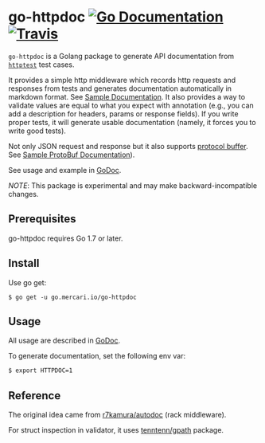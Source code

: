 # go-httpdoc [![Go Documentation](http://img.shields.io/badge/go-documentation-blue.svg?style=flat-square)][godoc] [![Travis](https://img.shields.io/travis/mercari/go-httpdoc/master.svg?style=flat-square)][travis]

[godoc]: http://godoc.org/go.mercari.io/go-httpdoc
[travis]: https://travis-ci.org/mercari/go-httpdoc

`go-httpdoc` is a Golang package to generate API documentation from [`httptest`](https://golang.org/pkg/net/http/httptest/) test cases.

It provides a simple http middleware which records http requests and responses from tests and generates documentation automatically in markdown format. See [Sample Documentation](/_example/doc/validate.md). It also provides a way to validate values are equal to what you expect with annotation (e.g., you can add a description for headers, params or response fields). If you write proper tests, it will generate usable documentation (namely, it forces you to write good tests).

Not only JSON request and response but it also supports [protocol buffer](https://developers.google.com/protocol-buffers/). See [Sample ProtoBuf Documentation](/_example/doc/protobuf.md)).

See usage and example in [GoDoc](https://godoc.org/go.mercari.io/go-httpdoc).

*NOTE*: This package is experimental and may make backward-incompatible changes.

## Prerequisites

go-httpdoc requires Go 1.7 or later.

## Install

Use go get:

```
$ go get -u go.mercari.io/go-httpdoc
```

## Usage

All usage are described in [GoDoc](https://godoc.org/go.mercari.io/go-httpdoc).

To generate documentation, set the following env var:

```bash
$ export HTTPDOC=1
```

## Reference

The original idea came from [r7kamura/autodoc](https://github.com/r7kamura/autodoc) (rack middleware).

For struct inspection in validator, it uses [tenntenn/gpath](https://github.com/tenntenn/gpath) package.
